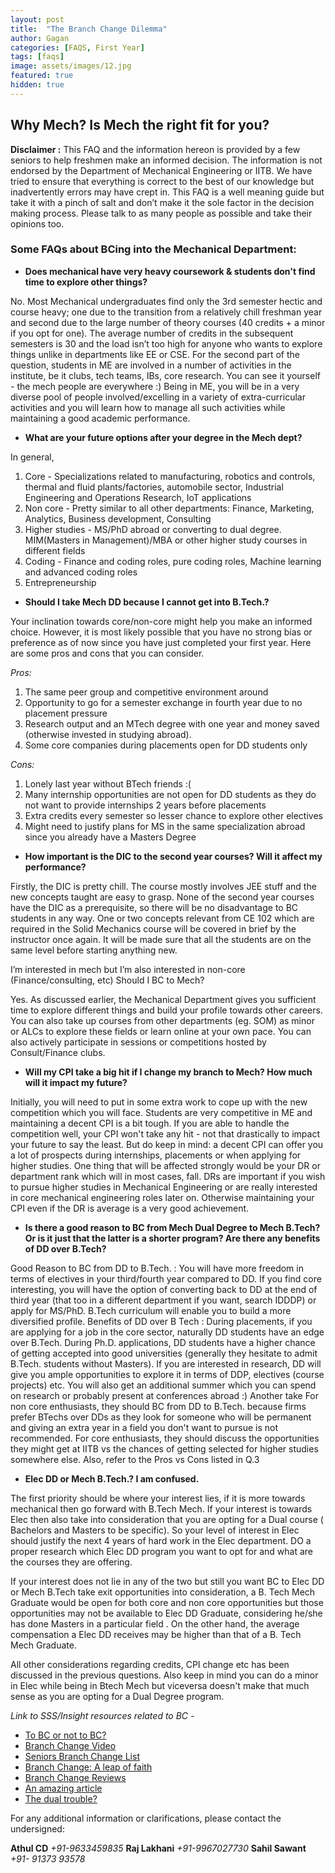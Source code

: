 ```yaml
---
layout: post
title:  "The Branch Change Dilemma"
author: Gagan
categories: [FAQS, First Year]
tags: [faqs]
image: assets/images/12.jpg
featured: true
hidden: true
---
```


## Why Mech? Is Mech the right fit for you?

**Disclaimer :** This FAQ and the information hereon is provided by a few seniors to help freshmen make an informed decision. The information is not endorsed by the Department of Mechanical Engineering or IITB. We have tried to ensure that everything is correct to the best of our knowledge but inadvertently errors may have crept in. This FAQ is a well meaning guide but take it with a pinch of salt and don’t make it the sole factor in the decision making process. Please talk to as many people as possible and take their opinions too.

### Some FAQs about BCing into the Mechanical Department:
* **Does mechanical have very heavy coursework & students don't find time to explore other things?**

No. Most Mechanical undergraduates find only the 3rd semester hectic and course heavy; one due to the transition from a relatively chill freshman year and second due to the large number of theory courses (40 credits + a minor if you opt for one). The average number of credits in the subsequent semesters is 30 and the load isn’t too high for anyone who wants to explore things unlike in departments like EE or CSE. For the second part of the question, students in ME are involved in a number of activities in the institute, be it clubs, tech teams, IBs, core research. You can see it yourself - the mech people are everywhere :)  Being in ME, you will be in a very diverse pool of people involved/excelling in a variety of extra-curricular activities and you will learn how to manage all such activities while maintaining a good academic performance.
* **What are your future options after your degree in the Mech dept?**

In general,
1. Core - Specializations related to manufacturing, robotics and controls, thermal and fluid plants/factories, automobile sector, Industrial Engineering and Operations Research, IoT applications
2. Non core - Pretty similar to all other departments: Finance, Marketing, Analytics, Business development, Consulting
3. Higher studies - MS/PhD abroad or converting to dual degree. MIM(Masters in Management)/MBA or other higher study courses in different fields
4. Coding - Finance and coding roles, pure coding roles, Machine learning and advanced coding roles
5. Entrepreneurship 

* **Should I take Mech DD because I cannot get into B.Tech.?**

Your inclination towards core/non-core might help you make an informed choice. However, it is most likely possible that you have no strong bias or preference as of now since you have just completed your first year. Here are some pros and cons that you can consider. 

*Pros:*
1. The same peer group and competitive environment around
2. Opportunity to go for a semester exchange in fourth year due to no placement pressure
3. Research output and an MTech degree with one year and money saved (otherwise invested in studying abroad). 
4. Some core companies during placements open for DD students only 

*Cons:*
1. Lonely last year without BTech friends :(
2. Many internship opportunities are not open for DD students as they do not want to provide internships 2 years before placements
3. Extra credits every semester so lesser chance to explore other electives
4. Might need to justify plans for MS in the same specialization abroad since you already have a Masters Degree

* **How important is the DIC to the second year courses? Will it affect my performance?**

Firstly, the DIC is pretty chill. The course mostly involves JEE stuff and the new concepts taught are easy to grasp. None of the second year courses have the DIC as a prerequisite, so there will be no disadvantage to BC students in any way. One or two concepts relevant from CE 102 which are required in the Solid Mechanics course will be covered in brief by the instructor once again. It will be made sure that all the students are on the same level before starting anything new.

I’m interested in mech but I’m also interested in non-core (Finance/consulting, etc) Should I BC to Mech?

Yes. As discussed earlier, the Mechanical Department gives you sufficient time to explore different things and build your profile towards other careers. You can also take up courses from other departments (eg. SOM) as minor or ALCs to explore these fields or learn online at your own pace. You can also actively participate in sessions or competitions hosted by Consult/Finance clubs.

* **Will my CPI take a big hit if I change my branch to Mech? How much will it impact my future?**

Initially, you will need to put in some extra work to cope up with the new competition which you will face.  Students are very competitive in ME and maintaining a decent CPI is a bit tough. If you are able to handle the competition well, your CPI won't take any hit - not that drastically to impact your future to say the least. But do keep in mind: a decent CPI can offer you a lot of prospects during internships, placements or when applying for higher studies. One thing that will be affected strongly would be your DR or department rank which will in most cases, fall. DRs are important if you wish to pursue higher studies in Mechanical Engineering or are really interested in core mechanical engineering roles later on. Otherwise maintaining your CPI even if the DR is average is a very good achievement.

* **Is there a good reason to BC from Mech Dual Degree to Mech B.Tech? Or is it just that the latter is a shorter program? Are there any benefits of DD over B.Tech?**

Good Reason to BC from DD to B.Tech. : You will have more freedom in terms of electives in your third/fourth year compared to DD. If you find core interesting, you will have the option of converting back to DD at the end of third year (that too in a different department if you want, search IDDDP) or apply for MS/PhD. B.Tech curriculum will enable you to build a more diversified profile. 
Benefits of DD over B Tech : During placements, if you are applying for a job in the core sector, naturally DD students have an edge over B.Tech. During Ph.D. applications, DD students have a higher chance of getting accepted into good universities (generally they hesitate to admit B.Tech. students without Masters). If you are interested in research, DD will give you ample opportunities to explore it in terms of DDP, electives (course projects) etc. You will also get an additional summer which you can spend on research or probably present at conferences abroad :)
Another take 
For non core enthusiasts, they should BC from DD to B.Tech. because firms prefer BTechs over DDs as they look for someone who will be permanent and giving an extra year in a field you don't want to pursue is not recommended.
For core enthusiasts, they should discuss the opportunities they might get at IITB vs the chances of getting selected for higher studies somewhere else.
Also, refer to the Pros vs Cons listed in Q.3

* **Elec DD or Mech B.Tech.? I am confused.**

The first priority should be where your interest lies, if it is more towards mechanical then go forward with B.Tech Mech. If your interest is towards Elec then also take into consideration that you are opting for a Dual course ( Bachelors and Masters to be specific). So your level of interest in Elec should  justify the next 4 years of hard work in the Elec department. DO a proper research which Elec DD program you want to opt for and what are the courses they are offering. 

If your interest does not lie in any of the two but still you want BC to Elec DD or Mech B.Tech take exit opportunities into consideration, a B. Tech Mech Graduate would be open for both core and non core opportunities but those opportunities may not be available to Elec DD Graduate, considering he/she  has done Masters in a particular field . On the other hand, the average compensation a Elec DD receives may be higher than that of a B. Tech Mech Graduate.

All other considerations regarding credits, CPI change etc has been discussed in the previous questions. Also keep in mind you can do a minor in Elec while being in Btech Mech but viceversa doesn't make that much sense as you are opting for a Dual Degree program.


*Link to SSS/Insight resources related to BC -*
* [To BC or not to BC?](https://www.insightiitb.org/to-bc-or-not-to-bc-analysis/)
* [Branch Change Video](https://www.youtube.com/watch?v=uB9WOgczHlw&list=PLO350eHeRqnYkkf7dWHFSDk-jusMuV0Sn)
* [Seniors Branch Change List](https://docs.google.com/spreadsheets/d/1b2IadHH1f3P5J14KkQZPEjHDH84wSIsWBfuSptBWPak/edit?fbclid=IwAR3GFmVm6_2VgwSWsszgUsc1k26OO1YHOKmQJdzBUhP75CDCyhTur1V2QmE#gid=0)
* [Branch Change: A leap of faith](https://www.insightiitb.org/branchchange/)
* [Branch Change Reviews](https://gymkhana.iitb.ac.in/~ugacademics/new_research/index.php/2019/06/20/branch-change2019/)
* [An amazing article](https://gymkhana.iitb.ac.in/~ugacademics/new_research/index.php/2018/06/19/branch-change-a-decision-that-changed-me/?fbclid=IwAR31ToPWfBoxG_w39IeRSfv7LsXLGbnllL-_Xt50sqeo0yBHpfvxL9kosWY)
* [The dual trouble?](https://studentsupportservicesiitb.wordpress.com/2017/07/17/the-dual-trouble-by-anmol-gupta/?fbclid=IwAR10_HB_e0SSZ5UFdsMEJosIaADaZrpwFUFHxYlxCSU4Emw6kzaH-dTJV1o)

For any additional information or clarifications, please contact the undersigned:

**Athul CD** *+91-9633459835*
**Raj Lakhani** *+91-9967027730*
**Sahil Sawant** *+91- 91373 93578*


